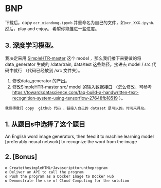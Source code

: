 # BNP

下载后，copy `ocr_xiandong.ipynb` 并重命名为自己的文件，如`ocr_XXX.ipynb`. 然后，play and enjoy。 希望你能推进一些进度。


## 3. 深度学习模型。

我决定采用 [SimpleHTR-master](https://github.com/githubharald/SimpleHTR ) 这个 model ，那么我们接下来要做的将 data_generator 生成的 /data/train, data/test 这些路径，接进去 model / src 代码中就行 （代码已经放到 /src 文件夹）。 

1. 修改data_generator 的产出。
2. 修改SimpleHTR-master src/ model 的输入数据接口 （怎么修改，可参考 https://towardsdatascience.com/faq-build-a-handwritten-text-recognition-system-using-tensorflow-27648fb18519 ）。


```
我觉得我们 copy  github 代码 ，链接入自己的 dataset 是可以的。时间来得及。
```

## 1. 从题目s中选择了这个题目
An English word image generators, then feed it to machine learning model [preferably neural network] to recognize the word from the image

## 2. [Bonus]

	o CreatethesimpleHTML+Javascripttoruntheprogram 
	o Deliver an API to call the program
	o Push the program as a Docker Image to Docker Hub
	o Demonstrate the use of Cloud Computing for the solution
